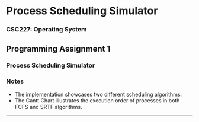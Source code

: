 # Process Scheduling Simulator

### CSC227: Operating System  


## Programming Assignment 1  
### Process Scheduling Simulator  


### **Notes**
- The implementation showcases two different scheduling algorithms.
- The Gantt Chart illustrates the execution order of processes in both FCFS and SRTF algorithms.

---

